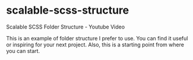 # scalable-scss-structure
Scalable SCSS Folder Structure - Youtube Video

This is an example of folder structure I prefer to use.
You can find it useful or inspiring for your next project.
Also, this is a starting point from where you can start.

